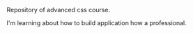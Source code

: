 Repository of advanced css course.

I'm learning about how to build application how  a professional.
